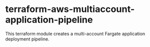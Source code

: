 # terraform-aws-multiaccount-application-pipeline
This terraform module creates a multi-account Fargate application deployment pipeline.
